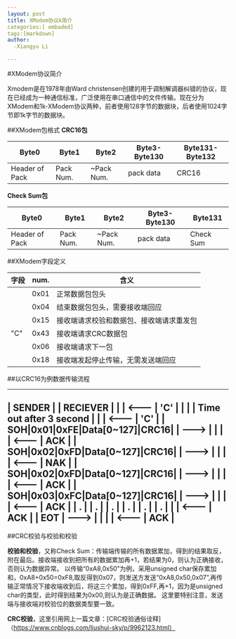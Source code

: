 ```yaml
---
layout: post
title: XModem协议k简介
categories:[ embaded]
tags:[markdown]
author:
  -Xiangyu Li

---
```

#XModem协议简介

Xmodem是在1978年由Ward christensen创建的用于调制解调器纠错的协议，现在已经成为一种通信标准，广泛使用在串口通信中的文件传输。现在分为XModem和1k-XModem协议两种，前者使用128字节的数据块，后者使用1024字节即1k字节的数据块。

##XModem包格式
**CRC16包**

|Byte0         |Byte1    |Byte2     |Byte3-Byte130|Byte131-Byte132|
|--------------|---------|----------|-------------|---------------|
|Header of Pack|Pack Num.|~Pack Num.|pack data    |CRC16          |

**Check Sum包**

|Byte0         |Byte1    |Byte2     |Byte3-Byte130|Byte131  |
|--------------|---------|----------|-------------|---------|
|Header of Pack|Pack Num.|~Pack Num.|pack data    |Check Sum| 

##XModem字段定义

|字段|num.|含义|
|----|----|----|
|<SOH>|0x01|正常数据包包头|
|<EOT>|0x04|结束数据包包头，需要接收端回应|
|<NAK>|0x15|接收端请求校验和数据包、接收端请求重发包|
|"C"  |0x43 |接收端请求CRC数据包| 
|<ACK>|0x06|接收端请求下一包|
|<CAN>|0x18|接收端发起停止传输，无需发送端回应|

##以CRC16为例数据传输流程

---------------------------------------------------------------------------
|               SENDER             |          |           RECIEVER        |
|                                  |  <---    |  'C'                      |
|                                  |          |  Time out after 3 second  |
|                                  |  <---    |  'C'                      |
| SOH|0x01|0xFE|Data[0~127]|CRC16| |  --->    |                           |
|                                  |  <---    |  ACK                      |
| SOH|0x02|0xFD|Data[0~127]|CRC16| |  --->    |                           |
|                                  |  <---    |  NAK                      |
| SOH|0x02|0xFD|Data[0~127]|CRC16| |  --->    |                           |
|                                  |  <---    |  ACK                      |
| SOH|0x03|0xFC|Data[0~127]|CRC16| |  --->    |                           |
|                                  |  <---    |  ACK                      |
| .                                |          |  .                        |
| .                                |          |  .                        |
| .                                |          |  .                        |
|                                  |  <---    |  ACK                      |
| EOT                              |  --->    |                           |
|                                  |  <---    |  ACK                      |
---------------------------------------------------------------------------


##CRC校验与校验和校验

**校验和校验**，又称Check Sum：传输端传输的所有数据累加，得到的结果取反，附在最后。接收端接收到把所有的数据累加再+1，若结果为0，则认为正确接收，否则认为数据异常。
以传输“0xA8,0x50”为例，采用unsigned char保存累加和，0xA8+0x50=0xF8,取反得到0x07，则发送方发送“0xA8,0x50,0x07”,再传输正常情况下接收端收到后，将这三个累加，得到0xFF,再+1，因为是unsigned char的类型，此时得到结果为0x00,则认为是正确数据。
这里要特别注意，发送端与接收端对校验位的数据类型要一致。

**CRC校验**，这里引用网上一篇文章：[CRC校验通俗诠释]（https://www.cnblogs.com/liushui-sky/p/9962123.html）



